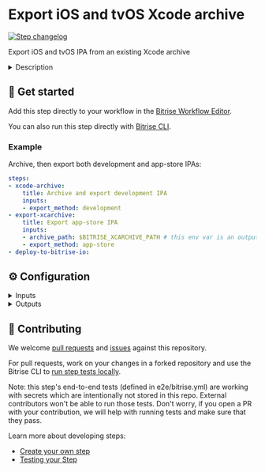 # Export iOS and tvOS Xcode archive

[![Step changelog](https://shields.io/github/v/release/bitrise-steplib/steps-export-xcarchive?include_prereleases&label=changelog&color=blueviolet)](https://github.com/bitrise-steplib/steps-export-xcarchive/releases)

Export iOS and tvOS IPA from an existing Xcode archive

<details>
<summary>Description</summary>

Exports an IPA from an existing iOS and tvOS `.xcarchive` file.
</details>

## 🧩 Get started

Add this step directly to your workflow in the [Bitrise Workflow Editor](https://devcenter.bitrise.io/steps-and-workflows/steps-and-workflows-index/).

You can also run this step directly with [Bitrise CLI](https://github.com/bitrise-io/bitrise).

### Example

Archive, then export both development and app-store IPAs:

```yaml
steps:
- xcode-archive:
    title: Archive and export development IPA
    inputs:
    - export_method: development
- export-xcarchive:
    title: Export app-store IPA
    inputs:
    - archive_path: $BITRISE_XCARCHIVE_PATH # this env var is an output of the previous step
    - export_method: app-store
- deploy-to-bitrise-io:
```

## ⚙️ Configuration

<details>
<summary>Inputs</summary>

| Key | Description | Flags | Default |
| --- | --- | --- | --- |
| `archive_path` | Path to the iOS or tvOS archive (.xcarchive) which should be exported. | required | `$BITRISE_XCARCHIVE_PATH` |
| `export_method` | `auto-detect` option is **DEPRECATED** - use direct export methods!  Describes how Xcode should export the archive.     If you select `auto-detect`, the step will figure out the proper export method   based on the provisioning profile embedded into the generated xcode archive. | required | `auto-detect` |
| `upload_bitcode` | For __App Store__ exports, should the package include bitcode? | required | `yes` |
| `compile_bitcode` | For __non-App Store__ exports, should Xcode re-compile the app from bitcode? | required | `yes` |
| `team_id` | The Developer Portal team to use for this export.  Format example:  - `1MZX23ABCD4` |  |  |
| `product` | Describes which product to export.    Possible options are App or App Clip. | required | `app` |
| `custom_export_options_plist_content` | Specifies a custom export options plist content that configures archive exporting. If empty, step generates these options based on the embedded provisioning profile, with default values.  Auto generated export options available for export methods:  - app-store - ad-hoc - enterprise - development  If step doesn't find export method based on provisioning profile, development will be use.  Call `xcodebuild -help` for available export options. |  |  |
| `verbose_log` | Enable verbose logging? | required | `yes` |
</details>

<details>
<summary>Outputs</summary>

| Environment Variable | Description |
| --- | --- |
| `BITRISE_IPA_PATH` |  |
| `BITRISE_DSYM_PATH` | Step will collect every dsym (app dsym and framwork dsyms) in a directory, zip it and export the zipped directory path. |
| `BITRISE_IDEDISTRIBUTION_LOGS_PATH` |  |
</details>

## 🙋 Contributing

We welcome [pull requests](https://github.com/bitrise-steplib/steps-export-xcarchive/pulls) and [issues](https://github.com/bitrise-steplib/steps-export-xcarchive/issues) against this repository.

For pull requests, work on your changes in a forked repository and use the Bitrise CLI to [run step tests locally](https://devcenter.bitrise.io/bitrise-cli/run-your-first-build/).

Note: this step's end-to-end tests (defined in e2e/bitrise.yml) are working with secrets which are intentionally not stored in this repo. External contributors won't be able to run those tests. Don't worry, if you open a PR with your contribution, we will help with running tests and make sure that they pass.

Learn more about developing steps:

- [Create your own step](https://devcenter.bitrise.io/contributors/create-your-own-step/)
- [Testing your Step](https://devcenter.bitrise.io/contributors/testing-and-versioning-your-steps/)
